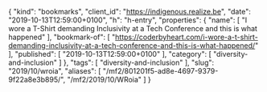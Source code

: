{
  "kind": "bookmarks",
  "client_id": "https://indigenous.realize.be",
  "date": "2019-10-13T12:59:00+0100",
  "h": "h-entry",
  "properties": {
    "name": [
      "I wore a T-Shirt demanding Inclusivity at a Tech Conference and this is what happened"
    ],
    "bookmark-of": [
      "https://coderbyheart.com/i-wore-a-t-shirt-demanding-inclusivity-at-a-tech-conference-and-this-is-what-happened/"
    ],
    "published": [
      "2019-10-13T12:59:00+0100"
    ],
    "category": [
      "diversity-and-inclusion"
    ]
  },
  "tags": [
    "diversity-and-inclusion"
  ],
  "slug": "2019/10/wroia",
  "aliases": [
    "/mf2/801201f5-ad8e-4697-9379-9f22a8e3b895/",
    "/mf2/2019/10/WRoia"
  ]
}
